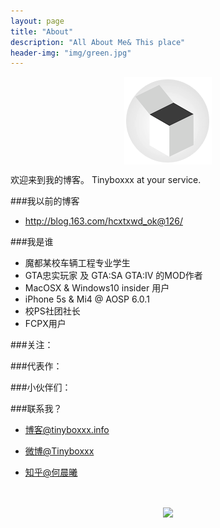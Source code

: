 ```yaml
---
layout: page
title: "About"
description: "All About Me& This place"
header-img: "img/green.jpg"
---
```



<center>
    <p><img src="/img/logo.png" align="center"></p>
</center>



欢迎来到我的博客。
Tinyboxxx at your service.



###我以前的博客

- http://blog.163.com/hcxtxwd_ok@126/


###我是谁

- 魔都某校车辆工程专业学生
- GTA忠实玩家 及 GTA:SA GTA:IV 的MOD作者
- MacOSX & Windows10 insider 用户
- iPhone 5s & Mi4 @ AOSP 6.0.1
- 校PS社团社长
- FCPX用户

###关注：




###代表作：



###小伙伴们：



###联系我？

- [博客@tinyboxxx.info](tinyboxxx.info)

- [微博@Tinyboxxx](http://weibo.com/1773272124)

- [知乎@何晨曦](https://www.zhihu.com/people/he-chen-xi-97)

  ​


<center>
    <p><img src="http://i173.photobucket.com/albums/w63/cnfeat/2015-08-29-2_zpsqj7po8eo.png" align="center"></p>
</center>